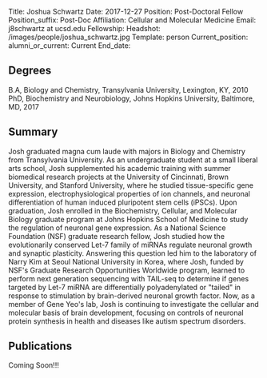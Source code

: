 Title: Joshua Schwartz
Date: 2017-12-27
Position: Post-Doctoral Fellow
Position_suffix: Post-Doc
Affiliation: Cellular and Molecular Medicine
Email: j8schwartz at ucsd.edu
Fellowship: 
Headshot: /images/people/joshua_schwartz.jpg
Template: person
Current_position: 
alumni_or_current: Current
End_date: 

## Degrees

B.A, Biology and Chemistry, Transylvania University, Lexington, KY, 2010<br>
PhD, Biochemistry and Neurobiology, Johns Hopkins University, Baltimore, MD, 2017<br>

## Summary

Josh graduated magna cum laude with majors in Biology and Chemistry from Transylvania University. As an undergraduate student at a small liberal arts school, Josh supplemented his academic training with summer biomedical research projects at the University of Cincinnati, Brown University, and Stanford University, where he studied tissue-specific gene expression, electrophysiological properties of ion channels, and neuronal differentiation of human induced pluripotent stem cells (iPSCs). Upon graduation, Josh enrolled in the Biochemistry, Cellular, and Molecular Biology graduate program at Johns Hopkins School of Medicine to study the regulation of neuronal gene expression. As a National Science Foundation (NSF) graduate research fellow, Josh studied how the evolutionarily conserved Let-7 family of miRNAs regulate neuronal growth and synaptic plasticity. Answering this question led him to the laboratory of Narry Kim at Seoul National University in Korea, where Josh, funded by NSF's Graduate Research Opportunities Worldwide program, learned to perform next generation sequencing with TAIL-seq to determine if genes targeted by Let-7 miRNA are differentially polyadenylated or "tailed" in response to stimulation by brain-derived neuronal growth factor. Now, as a member of Gene Yeo's lab, Josh is continuing to investigate the cellular and molecular basis of brain development, focusing on controls of neuronal protein synthesis in health and diseases like autism spectrum disorders.


## Publications
Coming Soon!!!